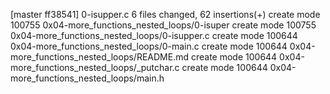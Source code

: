 [master ff38541] 0-isupper.c
 6 files changed, 62 insertions(+)
 create mode 100755 0x04-more_functions_nested_loops/0-isuper
 create mode 100755 0x04-more_functions_nested_loops/0-isupper.c
 create mode 100644 0x04-more_functions_nested_loops/0-main.c
 create mode 100644 0x04-more_functions_nested_loops/README.md
 create mode 100644 0x04-more_functions_nested_loops/_putchar.c
 create mode 100644 0x04-more_functions_nested_loops/main.h
